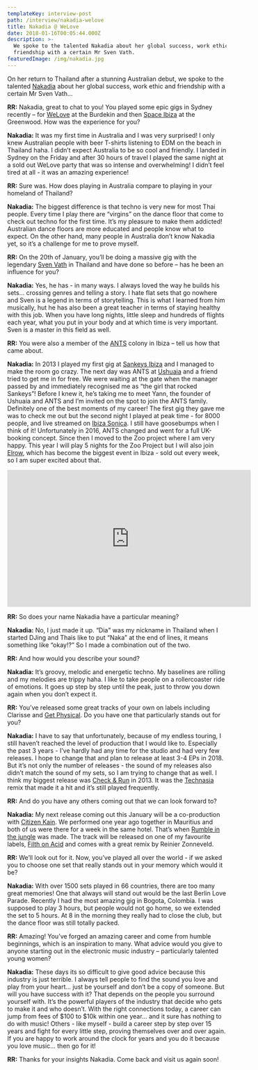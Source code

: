 ```yaml
---
templateKey: interview-post
path: /interview/nakadia-welove
title: Nakadia @ WeLove
date: 2018-01-16T00:05:44.000Z
description: >-
  We spoke to the talented Nakadia about her global success, work ethic and
  friendship with a certain Mr Sven Vath.
featuredImage: /img/nakadia.jpg
---
```

On her return to Thailand after a stunning Australian debut, we spoke to the talented [Nakadia](https://www.facebook.com/djnakadia/) about her global success, work ethic and friendship with a certain Mr Sven Vath...

**RR:** Nakadia, great to chat to you! You played some epic gigs in Sydney recently – for [WeLove](https://www.facebook.com/welovesydneyunderground) at the Burdekin and then [Space Ibiza](https://www.facebook.com/SpaceIbizainAustralia/) at the Greenwood. How was the experience for you?

**Nakadia:** It was my first time in Australia and I was very surprised! I only knew Australian people with beer T-shirts listening to EDM on the beach in Thailand haha. I didn’t expect Australia to be so cool and friendly. I landed in Sydney on the Friday and after 30 hours of travel I played the same night at a sold out WeLove party that was so intense and overwhelming! I didn’t feel tired at all - it was an amazing experience!

**RR:** Sure was. How does playing in Australia compare to playing in your homeland of Thailand?

**Nakadia:** The biggest difference is that techno is very new for most Thai people. Every time I play there are “virgins” on the dance floor that come to check out techno for the first time. It’s my pleasure to make them addicted! Australian dance floors are more educated and people know what to expect. On the other hand, many people in Australia don’t know Nakadia yet, so it’s a challenge for me to prove myself.

**RR:** On the 20th of January, you’ll be doing a massive gig with the legendary [Sven Vath](https://www.facebook.com/SvenVaethOfficial/) in Thailand and have done so before – has he been an influence for you?

**Nakadia:** Yes, he has - in many ways. I always loved the way he builds his sets... crossing genres and telling a story. I hate flat sets that go nowhere and Sven is a legend in terms of storytelling. This is what I learned from him musically, hut he has also been a great teacher in terms of staying healthy with this job. When you have long nights, little sleep and hundreds of flights each year, what you put in your body and at which time is very important. Sven is a master in this field as well.

**RR:** You were also a member of the [ANTS](https://www.facebook.com/unitedantscom/) colony in Ibiza – tell us how that came about.

**Nakadia:** In 2013 I played my first gig at [Sankeys Ibiza](https://www.facebook.com/SankeysIbiza/) and I managed to make the room go crazy. The next day was ANTS at [Ushuaia](https://www.facebook.com/ushuaiaibiza/) and a friend tried to get me in for free. We were waiting at the gate when the manager passed by and immediately recognised me as “the girl that rocked Sankeys”! Before I knew it, he’s taking me to meet Yann, the founder of Ushuaia and ANTS and I’m invited on the spot to join the ANTS family. Definitely one of the best moments of my career! The first gig they gave me was to check me out but the second night I played at peak time - for 8000 people, and live streamed on [Ibiza Sonica](https://www.facebook.com/ibizasonicaradio/). I still have goosebumps when I think of it! Unfortunately in 2016, ANTS changed and went for a full UK-booking concept. Since then I moved to the Zoo project where I am very happy. This year I will play 5 nights for the Zoo Project but I will also join [Elrow](https://www.facebook.com/elrowofficial/), which has become the biggest event in Ibiza - sold out every week, so I am super excited about that.

<iframe src="https://www.facebook.com/plugins/video.php?href=https%3A%2F%2Fwww.facebook.com%2Fwelovesydneyunderground%2Fvideos%2F1530904220326334%2F&show_text=0&width=560" width="560" height="315" style="border:none;overflow:hidden" scrolling="no" frameborder="0" allowTransparency="true" allowFullScreen="true"></iframe>

**RR:** So does your name Nakadia have a particular meaning?

**Nakadia:** No, I just made it up. “Dia" was my nickname in Thailand when I started DJing and Thais like to put “Naka” at the end of lines, it means something like “okay!?” So I made a combination out of the two.

**RR:** And how would you describe your sound?

**Nakadia:** It’s groovy, melodic and energetic techno. My baselines are rolling and my melodies are trippy haha. I like to take people on a rollercoaster ride of emotions. It goes up step by step until the peak, just to throw you down again when you don’t expect it.

**RR:** You’ve released some great tracks of your own on labels including Clarisse and [Get Physical](https://www.facebook.com/getphysicalpage/). Do you have one that particularly stands out for you?

**Nakadia:** I have to say that unfortunately, because of my endless touring, I still haven’t reached the level of production that I would like to. Especially the past 3 years - I’ve hardly had any time for the studio and had very few releases. I hope to change that and plan to release at least 3-4 EPs in 2018. But it’s not only the number of releases - the sound of my releases also didn’t match the sound of my sets, so I am trying to change that as well. I think my biggest release was [Check & Run](https://l.facebook.com/l.php?u=https%3A%2F%2Fwww.beatport.com%2Ftrack%2Fcheck-and-run-original-mix%2F4387383&h=ATPBaszCY5v2ZtTJ6hfKi6IT2vUNncEG-fLPUmwStdrGDgwC3UkqQhVxN-DNOzkV43fc5DkMGJX2DvGk6uzhGhfQVRcQiLeo1cKaMjaCMQyOdsngP7R7nd9o) in 2013. It was the [Technasia](https://www.facebook.com/Technasia.Official/) remix that made it a hit and it’s still played frequently.

**RR:** And do you have any others coming out that we can look forward to?

**Nakadia:** My next release coming out this January will be a co-production with [Citizen Kain](https://www.facebook.com/citizenkainmusic/). We performed one year ago together in Mauritius and both of us were there for a week in the same hotel. That’s when [Rumble in the jungle](https://l.facebook.com/l.php?u=https%3A%2F%2Fwww.beatport.com%2Frelease%2Frumble-in-the-jungle%2F2196448&h=ATODOu7tOFb3tMM2Q5zTi6NDcwPNK9OxCqJKtnNVvOi-RF7L_0HkoC6t_zwnPxZ9h9Id8h7i7pNAA8mwTRsz-6hOTrWevZbNmZ7wwslb6wrUVQ2WIaNLLuOu) was made. The track will be released on one of my favourite labels, [Filth on Acid](https://www.facebook.com/FilthonAcid/) and comes with a great remix by Reinier Zonneveld.

**RR:** We’ll look out for it. Now, you’ve played all over the world - if we asked you to choose one set that really stands out in your memory which would it be?

**Nakadia:** With over 1500 sets played in 66 countries, there are too many great memories! One that always will stand out would be the last Berlin Love Parade. Recently I had the most amazing gig in Bogota, Colombia. I was supposed to play 3 hours, but people would not go home, so we extended the set to 5 hours. At 8 in the morning they really had to close the club, but the dance floor was still totally packed.

**RR:** Amazing! You’ve forged an amazing career and come from humble beginnings, which is an inspiration to many. What advice would you give to anyone starting out in the electronic music industry – particularly talented young women?

**Nakadia:** These days its so difficult to give good advice because this industry is just terrible. I always tell people to find the sound you love and play from your heart... just be yourself and don’t be a copy of someone. But will you have success with it? That depends on the people you surround yourself with. It’s the powerful players of the industry that decide who gets to make it and who doesn’t. With the right connections today, a career can jump from fees of $100 to $10k within one year... and it sure has nothing to do with music! Others - like myself - build a career step by step over 15 years and fight for every little step, proving themselves over and over again. If you are happy to work around the clock for years and you do it because you love music… then go for it!

**RR:** Thanks for your insights Nakadia. Come back and visit us again soon!
